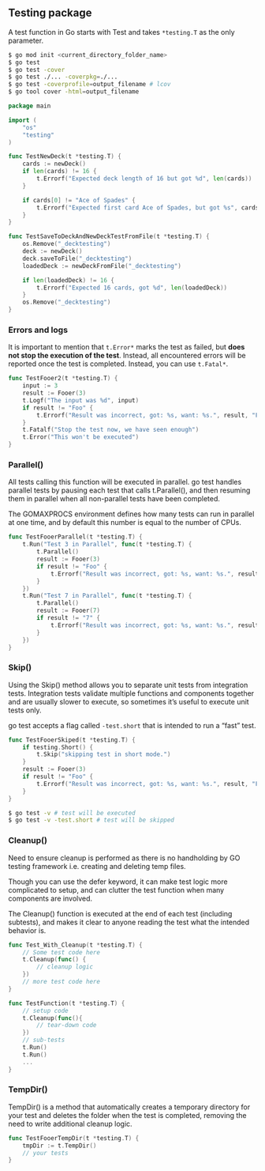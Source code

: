 ## Testing package

A test function in Go starts with Test and takes `*testing.T` as the only parameter.

```sh
$ go mod init <current_directory_folder_name>
$ go test
$ go test -cover
$ go test ./... -coverpkg=./...
$ go test -coverprofile=output_filename # lcov
$ go tool cover -html=output_filename
```

```go
package main

import (
	"os"
	"testing"
)

func TestNewDeck(t *testing.T) {
	cards := newDeck()
	if len(cards) != 16 {
		t.Errorf("Expected deck length of 16 but got %d", len(cards))
	}

	if cards[0] != "Ace of Spades" {
		t.Errorf("Expected first card Ace of Spades, but got %s", cards[0])
	}
}

func TestSaveToDeckAndNewDeckTestFromFile(t *testing.T) {
	os.Remove("_decktesting")
	deck := newDeck()
	deck.saveToFile("_decktesting")
	loadedDeck := newDeckFromFile("_decktesting")

	if len(loadedDeck) != 16 {
		t.Errorf("Expected 16 cards, got %d", len(loadedDeck))
	}
	os.Remove("_decktesting")
}
```

### Errors and logs

It is important to mention that `t.Error*` marks the test as failed, but **does not stop the execution of the test**. Instead, all encountered errors will be reported once the test is completed. Instead, you can use `t.Fatal*`.

```go
func TestFooer2(t *testing.T) {
	input := 3
	result := Fooer(3)
	t.Logf("The input was %d", input)
	if result != "Foo" {
		t.Errorf("Result was incorrect, got: %s, want: %s.", result, "Foo")
	}
	t.Fatalf("Stop the test now, we have seen enough")
	t.Error("This won't be executed")
}
```

### Parallel()

All tests calling this function will be executed in parallel. go test handles parallel tests by pausing each test that calls t.Parallel(), and then resuming them in parallel when all non-parallel tests have been completed.

The GOMAXPROCS environment defines how many tests can run in parallel at one time, and by default this number is equal to the number of CPUs.

```go
func TestFooerParallel(t *testing.T) {
	t.Run("Test 3 in Parallel", func(t *testing.T) {
		t.Parallel()
		result := Fooer(3)
		if result != "Foo" {
			t.Errorf("Result was incorrect, got: %s, want: %s.", result, "Foo")
		}
	})
	t.Run("Test 7 in Parallel", func(t *testing.T) {
		t.Parallel()
		result := Fooer(7)
		if result != "7" {
			t.Errorf("Result was incorrect, got: %s, want: %s.", result, "7")
		}
	})
}
```

### Skip()

Using the Skip() method allows you to separate unit tests from integration tests. Integration tests validate multiple functions and components together and are usually slower to execute, so sometimes it’s useful to execute unit tests only.

go test accepts a flag called `-test.short` that is intended to run a “fast” test.

```go
func TestFooerSkiped(t *testing.T) {
	if testing.Short() {
		t.Skip("skipping test in short mode.")
	}
	result := Fooer(3)
	if result != "Foo" {
		t.Errorf("Result was incorrect, got: %s, want: %s.", result, "Foo")
	}
}
```

```sh
$ go test -v # test will be executed
$ go test -v -test.short # test will be skipped
```

### Cleanup()

Need to ensure cleanup is performed as there is no handholding by GO testing framework i.e. creating and deleting temp files.

Though you can use the defer keyword, it can make test logic more complicated to setup, and can clutter the test function when many components are involved.

The Cleanup() function is executed at the end of each test (including subtests), and makes it clear to anyone reading the test what the intended behavior is.

```go
func Test_With_Cleanup(t *testing.T) {
  	// Some test code here
	t.Cleanup(func() {
		// cleanup logic
	})
  	// more test code here
}

func TestFunction(t *testing.T) {
    // setup code
    t.Cleanup(func(){
        // tear-down code
    })
    // sub-tests
    t.Run()
    t.Run()
    ...
}
```

### TempDir()

TempDir() is a method that automatically creates a temporary directory for your test and deletes the folder when the test is completed, removing the need to write additional cleanup logic.

```go
func TestFooerTempDir(t *testing.T) {
    tmpDir := t.TempDir()
  	// your tests
}
```
